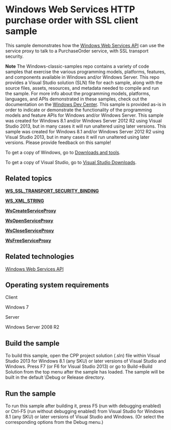 Windows Web Services HTTP purchase order with SSL client sample
===============================================================

This sample demonstrates how the [Windows Web Services API](http://msdn.microsoft.com/en-us/library/windows/desktop/dd430435) can use the service proxy to talk to a PurchaseOrder service, with SSL transport security.

**Note**  The Windows-classic-samples repo contains a variety of code samples that exercise the various programming models, platforms, features, and components available in Windows and/or Windows Server. This repo provides a Visual Studio solution (SLN) file for each sample, along with the source files, assets, resources, and metadata needed to compile and run the sample. For more info about the programming models, platforms, languages, and APIs demonstrated in these samples, check out the documentation on the [Windows Dev Center](https://dev.windows.com). This sample is provided as-is in order to indicate or demonstrate the functionality of the programming models and feature APIs for Windows and/or Windows Server. This sample was created for Windows 8.1 and/or Windows Server 2012 R2 using Visual Studio 2013, but in many cases it will run unaltered using later versions. This sample was created for Windows 8.1 and/or Windows Server 2012 R2 using Visual Studio 2013, but in many cases it will run unaltered using later versions. Please provide feedback on this sample!

To get a copy of Windows, go to [Downloads and tools](http://go.microsoft.com/fwlink/p/?linkid=301696).

To get a copy of Visual Studio, go to [Visual Studio Downloads](http://go.microsoft.com/fwlink/p/?linkid=301697).

Related topics
--------------

[**WS\_SSL\_TRANSPORT\_SECURITY\_BINDING**](http://msdn.microsoft.com/en-us/library/windows/desktop/dd323441)

[**WS\_XML\_STRING**](http://msdn.microsoft.com/en-us/library/windows/desktop/dd323559)

[**WsCreateServiceProxy**](http://msdn.microsoft.com/en-us/library/windows/desktop/dd430507)

[**WsOpenServiceProxy**](http://msdn.microsoft.com/en-us/library/windows/desktop/dd430577)

[**WsCloseServiceProxy**](http://msdn.microsoft.com/en-us/library/windows/desktop/dd430490)

[**WsFreeServiceProxy**](http://msdn.microsoft.com/en-us/library/windows/desktop/dd430534)

Related technologies
--------------------

[Windows Web Services API](http://msdn.microsoft.com/en-us/library/windows/desktop/dd430435)

Operating system requirements
-----------------------------

Client

Windows 7

Server

Windows Server 2008 R2

Build the sample
----------------

To build this sample, open the CPP project solution (.sln) file within Visual Studio 2013 for Windows 8.1 (any SKU) or later versions of Visual Studio and Windows. Press F7 (or F6 for Visual Studio 2013) or go to Build-\>Build Solution from the top menu after the sample has loaded. The sample will be built in the default \\Debug or Release directory.

Run the sample
--------------

To run this sample after building it, press F5 (run with debugging enabled) or Ctrl-F5 (run without debugging enabled) from Visual Studio for Windows 8.1 (any SKU) or later versions of Visual Studio and Windows. (Or select the corresponding options from the Debug menu.)


